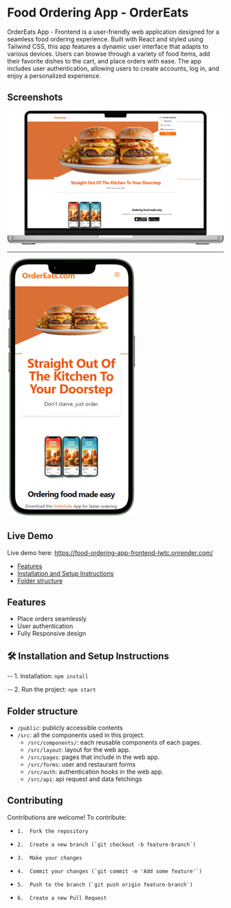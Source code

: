 # Food Ordering App - OrderEats

OrderEats App - Frontend is a user-friendly web application designed for a seamless food ordering experience. Built with React and styled using Tailwind CSS, this app features a dynamic user interface that adapts to various devices. Users can browse through a variety of food items, add their favorite dishes to the cart, and place orders with ease. The app includes user authentication, allowing users to create accounts, log in, and enjoy a personalized experience.

## Screenshots

![App Screenshot](https://raw.githubusercontent.com/thizara-deshan/food-ordering-app-frontend/main/public/Medium%20screen%20view.png)

---

![App Screenshot](https://raw.githubusercontent.com/thizara-deshan/food-ordering-app-frontend/main/public/Mobile%20View.png)

## Live Demo

Live demo here: https://food-ordering-app-frontend-lwtc.onrender.com/

- [Features](#-features)
- [Installation and Setup Instructions](#-installation-and-setup-instructions)
- [Folder structure](#-folder-structure)

## Features

- Place orders seamlessly
- User authentication
- Fully Responsive design

## 🛠 Installation and Setup Instructions

-- 1. Installation: `npm install`

-- 2. Run the project: `npm start`

## Folder structure

- `/public`: publicly accessible contents
- `/src`: all the components used in this project.
  - `/src/components/`: each reusable components of each pages.
  - `/src/layout`: layout for the web app.
  - `/src/pages`: pages that include in the web app.
  - `/src/forms`: user and restaurant forms
  - `/src/auth`: authentication hooks in the web app.
  - `/src/api`: api request and data fetchings

## Contributing

Contributions are welcome! To contribute:

-     1.  Fork the repository
-     2.  Create a new branch (`git checkout -b feature-branch`)
-     3.  Make your changes
-     4.  Commit your changes (`git commit -m 'Add some feature'`)
-     5.  Push to the branch (`git push origin feature-branch`)
-     6.  Create a new Pull Request
